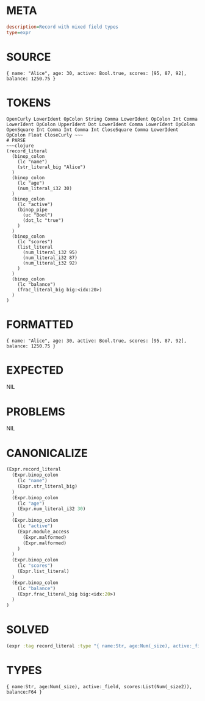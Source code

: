 # META
~~~ini
description=Record with mixed field types
type=expr
~~~
# SOURCE
~~~roc
{ name: "Alice", age: 30, active: Bool.true, scores: [95, 87, 92], balance: 1250.75 }
~~~
# TOKENS
~~~text
OpenCurly LowerIdent OpColon String Comma LowerIdent OpColon Int Comma LowerIdent OpColon UpperIdent Dot LowerIdent Comma LowerIdent OpColon OpenSquare Int Comma Int Comma Int CloseSquare Comma LowerIdent OpColon Float CloseCurly ~~~
# PARSE
~~~clojure
(record_literal
  (binop_colon
    (lc "name")
    (str_literal_big "Alice")
  )
  (binop_colon
    (lc "age")
    (num_literal_i32 30)
  )
  (binop_colon
    (lc "active")
    (binop_pipe
      (uc "Bool")
      (dot_lc "true")
    )
  )
  (binop_colon
    (lc "scores")
    (list_literal
      (num_literal_i32 95)
      (num_literal_i32 87)
      (num_literal_i32 92)
    )
  )
  (binop_colon
    (lc "balance")
    (frac_literal_big big:<idx:20>)
  )
)
~~~
# FORMATTED
~~~roc
{ name: "Alice", age: 30, active: Bool.true, scores: [95, 87, 92], balance: 1250.75 }
~~~
# EXPECTED
NIL
# PROBLEMS
NIL
# CANONICALIZE
~~~clojure
(Expr.record_literal
  (Expr.binop_colon
    (lc "name")
    (Expr.str_literal_big)
  )
  (Expr.binop_colon
    (lc "age")
    (Expr.num_literal_i32 30)
  )
  (Expr.binop_colon
    (lc "active")
    (Expr.module_access
      (Expr.malformed)
      (Expr.malformed)
    )
  )
  (Expr.binop_colon
    (lc "scores")
    (Expr.list_literal)
  )
  (Expr.binop_colon
    (lc "balance")
    (Expr.frac_literal_big big:<idx:20>)
  )
)
~~~
# SOLVED
~~~clojure
(expr :tag record_literal :type "{ name:Str, age:Num(_size), active:_field, scores:List(Num(_size2)), balance:F64 }")
~~~
# TYPES
~~~roc
{ name:Str, age:Num(_size), active:_field, scores:List(Num(_size2)), balance:F64 }
~~~
